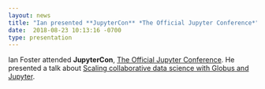 ```yaml
---
layout: news
title: "Ian presented **JupyterCon** *The Official Jupyter Conference*"
date:  2018-08-23 10:13:16 -0700
type: presentation
---
```

Ian Foster attended **JupyterCon**, [The Official Jupyter Conference](https://conferences.oreilly.com/jupyter/jup-ny). He presented a talk about [Scaling collaborative data science with Globus and Jupyter](https://conferences.oreilly.com/jupyter/jup-ny/public/schedule/detail/68579).
